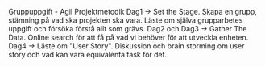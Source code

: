 Gruppuppgift - Agil Projektmetodik
 Dag1 -> Set the Stage. Skapa en grupp, stämning på vad ska projekten ska vara. Läste om själva grupparbetes uppgift och försöka förstå allt som grävs.
 Dag2 och Dag3 -> Gather The Data. Online search för att få på vad vi behöver för att utveckla enheten.
 Dag4 -> Läste om "User Story". Diskussion och brain storming om user story och vad kan vara equivalenta task för det.
         
